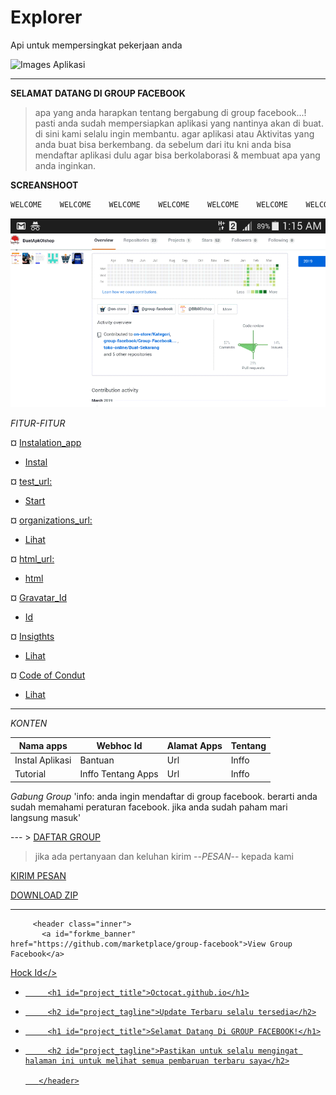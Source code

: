 # Explorer
Api untuk mempersingkat pekerjaan anda

![Images Aplikasi](https://avatars2.githubusercontent.com/u/48804514?v=4)

---

**SELAMAT DATANG DI GROUP FACEBOOK**

> apa yang anda harapkan tentang bergabung di group facebook...! 
> pasti anda sudah mempersiapkan aplikasi yang nantinya akan di buat. di sini kami selalu ingin membantu.
>agar aplikasi atau Aktivitas yang anda buat bisa berkembang. da sebelum dari itu kni anda bisa mendaftar aplikasi dulu agar bisa berkolaborasi & membuat apa yang anda inginkan.

**SCREANSHOOT**

```javascript
WELCOME    WELCOME    WELCOME    WELCOME    WELCOME    WELCOME    WELCOME     WELCOME    WELCOME     WELCOME      WELCOME    WELCOME
```



![screanshoot](https://github.com/group-facebook/Explorer/blob/master/Screnshoot/Screenshot_2019-03-25-01-15-06.png)

*FITUR-FITUR*

¤ [Instalation_app]()
   - [Instal](https://github.com/marketplace/group-facebook)
   
¤ [test_url: ]()
   - [Start](https://developer.github.com/v3)
   
¤ [organizations_url: ]()
   - [Lihat](https://api.github.com/users/group-facebook/orgs)
   
¤ [html_url: ]()
   - [ html](https://github.com/group-facebook/Explorer)
   
¤ [Gravatar_Id]()
   - [Id](/Dock/Images/Gravatar_Id)
   
¤ [Insigthts]()
   - [Lihat](https://github.com/group-facebook/Explorer/pulse)
   
¤ [Code of Condut]()
   - [Lihat](/Dock/code-of-conduct.adoc)

---

*KONTEN*

 Nama apps | Webhoc Id | Alamat Apps | Tentang
------------ | ------------- | ------------- | -------------
Instal Aplikasi | Bantuan | Url | Inffo
Tutorial | Inffo Tentang Apps | Url | Inffo


*Gabung Group*
'info: anda ingin mendaftar di group facebook. berarti anda sudah memahami peraturan facebook. jika anda sudah paham mari langsung masuk'

--- > [DAFTAR GROUP](https://www.facebook.com/n/?ads%2Fgrowth%2Faymt%2Femail_click%2F=&aref=1551498781824441&b=aHR0cHM6Ly93d3cuZmFjZWJvb2suY29tLzI3MzgyNzg5OTk2OTA2NC8%3D&c=2215282755201436&m=ARwYW1IsiR0CRocp&medium=email∣=583142c2c92e7G5afa62287dbeG5831475c295b9Ga02&n=1551498781824441&n_m=bisnisku955%40gmail.com&p=page_redirect_in_post_preview&t=1991077890989477)

> jika ada pertanyaan dan keluhan kirim --*PESAN*-- kepada kami 

[KIRIM PESAN](https://gmail.com/bisnisku955@gmail.com)

[DOWNLOAD ZIP](https://github.com/group-facebook/Explorer/blob/master/package/Marketplace-Store-master.zip)

---
         <header class="inner">
           <a id="forkme_banner" href="https://github.com/marketplace/group-facebook">View Group Facebook</a>
   <a id="hook_id" href="/96151447">Hock Id</>
 
-          <h1 id="project_title">Octocat.github.io</h1>
-          <h2 id="project_tagline">Update Terbaru selalu tersedia</h2>
+          <h1 id="project_title">Selamat Datang Di GROUP FACEBOOK!</h1>
+          <h2 id="project_tagline">Pastikan untuk selalu mengingat halaman ini untuk melihat semua pembaruan terbaru saya</h2>
 
         </header>
     </div>
